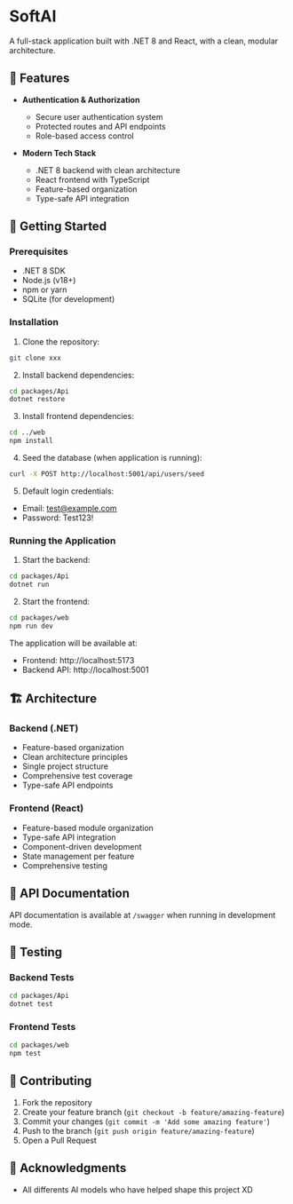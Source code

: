 # SoftAI

A full-stack application built with .NET 8 and React, with a clean, modular architecture.

## 🌟 Features

- **Authentication & Authorization**
  - Secure user authentication system
  - Protected routes and API endpoints
  - Role-based access control

- **Modern Tech Stack**
  - .NET 8 backend with clean architecture
  - React frontend with TypeScript
  - Feature-based organization
  - Type-safe API integration

## 🚀 Getting Started

### Prerequisites

- .NET 8 SDK
- Node.js (v18+)
- npm or yarn
- SQLite (for development)

### Installation

1. Clone the repository:
```bash
git clone xxx
```

2. Install backend dependencies:
```bash
cd packages/Api
dotnet restore
```

3. Install frontend dependencies:
```bash
cd ../web
npm install
```

4. Seed the database (when application is running):
```bash
curl -X POST http://localhost:5001/api/users/seed
```

5. Default login credentials:
- Email: test@example.com
- Password: Test123!

### Running the Application

1. Start the backend:
```bash
cd packages/Api
dotnet run
```

2. Start the frontend:
```bash
cd packages/web
npm run dev
```

The application will be available at:
- Frontend: http://localhost:5173
- Backend API: http://localhost:5001

## 🏗️ Architecture

### Backend (.NET)

- Feature-based organization
- Clean architecture principles
- Single project structure
- Comprehensive test coverage
- Type-safe API endpoints

### Frontend (React)

- Feature-based module organization
- Type-safe API integration
- Component-driven development
- State management per feature
- Comprehensive testing

## 📝 API Documentation

API documentation is available at `/swagger` when running in development mode.

## 🧪 Testing

### Backend Tests
```bash
cd packages/Api
dotnet test
```

### Frontend Tests
```bash
cd packages/web
npm test
```

## 🤝 Contributing

1. Fork the repository
2. Create your feature branch (`git checkout -b feature/amazing-feature`)
3. Commit your changes (`git commit -m 'Add some amazing feature'`)
4. Push to the branch (`git push origin feature/amazing-feature`)
5. Open a Pull Request


## 🙏 Acknowledgments

- All differents AI models who have helped shape this project XD
